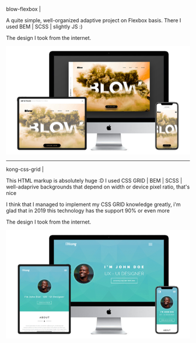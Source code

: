 blow-flexbox |

A quite simple, well-organized adaptive project on Flexbox basis. There I used BEM | SCSS | slightly JS :) 

The design I took from the internet. 

![Screenshot](blow-flexbox.jpg)

---------------------

kong-css-grid |

This HTML markup is absolutely huge :D I used CSS GRID | BEM | SCSS | well-adaprive backgrounds that depend on width or device pixel ratio, that's nice

I think that I managed to implement my CSS GRID knowledge greatly, i'm glad that in 2019 this technology has the support 90% or even more

The design I took from the internet.

![Screenshot](kong-css-grid.jpg)



